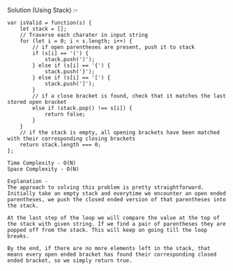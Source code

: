 Solution (Using Stack) :-

    var isValid = function(s) {
        let stack = [];
        // Traverse each charater in input string
        for (let i = 0; i < s.length; i++) {
            // if open parentheses are present, push it to stack
            if (s[i] == '(') {
                stack.push(')');
            } else if (s[i] == '{') {
                stack.push('}');
            } else if (s[i] == '[') {
                stack.push(']');
            }
            // if a close bracket is found, check that it matches the last stored open bracket
            else if (stack.pop() !== s[i]) {
                return false;
            }
        }
        // if the stack is empty, all opening brackets have been matched with their corresponding closing brackets
        return stack.length === 0;
    };

    Time Complexity - O(N)
    Space Complexity - O(N)

    Explanation -
    The approach to solving this problem is pretty straightforward. Initially take an empty stack and everytime we encounter an open ended parentheses, we push the closed ended version of that parentheses into the stack.

    At the last step of the loop we will compare the value at the top of the stack with given string. If we find a pair of parentheses they are popped off from the stack. This will keep on going till the loop breaks.

    By the end, if there are no more elements left in the stack, that means every open ended bracket has found their corresponding closed ended bracket, so we simply return true.
